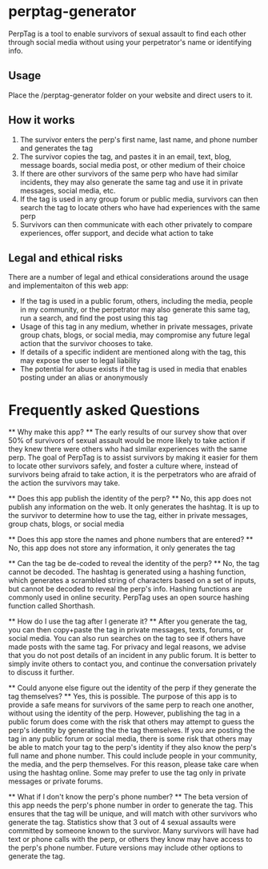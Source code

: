 # perptag-generator
PerpTag is a tool to enable survivors of sexual assault to find each other through social media without using your perpetrator's name or identifying info.

## Usage
Place the /perptag-generator folder on your website and direct users to it.


## How it works
1. The survivor enters the perp's first name, last name, and phone number and generates the tag
2. The survivor copies the tag, and pastes it in an email, text, blog, message boards, social media post, or other medium of their choice
3. If there are other survivors of the same perp who have had similar incidents, they may also generate the same tag and use it in private messages, social media, etc.
4. If the tag is used in any group forum or public media, survivors can then search the tag to locate others who have had experiences with the same perp
5. Survivors can then communicate with each other privately to compare experiences, offer support, and decide what action to take


## Legal and ethical risks
There are a number of legal and ethical considerations around the usage and implementaiton of this web app:
- If the tag is used in a public forum, others, including the media, people in my community, or the perpetrator may also generate this same tag, run a search, and find the post using this tag
- Usage of this tag in any medium, whether in private messages, private group chats, blogs, or social media, may compromise any future legal action that the survivor chooses to take.
- If details of a specific indident are mentioned along with the tag, this may expose the user to legal liability
- The potential for abuse exists if the tag is used in media that enables posting under an alias or anonymously


# Frequently asked Questions
** Why make this app? **
The early results of our survey show that over 50% of survivors of sexual assault would be more likely to take action if they knew there were others who had similar experiences with the same perp. The goal of PerpTag is to assist survivors by making it easier for them to locate other survivors safely, and foster a culture where, instead of survivors being afraid to take action, it is the perpetrators who are afraid of the action the survivors may take.

** Does this app publish the identity of the perp? **
No, this app does not publish any information on the web. It only generates the hashtag. It is up to the survivor to determine how to use the tag, either in private messages, group chats, blogs, or social media

** Does this app store the names and phone numbers that are entered? **
No, this app does not store any information, it only generates the tag

** Can the tag be de-coded to reveal the identity of the perp? **
No, the tag cannot be decoded. The hashtag is generated using a hashing function, which generates a scrambled string of characters based on a set of inputs, but cannot be decoded to reveal the perp's info. Hashing functions are commonly used in online security. PerpTag uses an open source hashing function called Shorthash.

** How do I use the tag after I generate it? **
After you generate the tag, you can then copy+paste the tag in private messages, texts, forums, or social media. You can also run searches on the tag to see if others have made posts with the same tag. For privacy and legal reasons, we advise that you do not post details of an incident in any public forum. It is better to simply invite others to contact you, and continue the conversation privately to discuss it further.

** Could anyone else figure out the identity of the perp if they generate the tag themselves? **
Yes, this is possible. The purpose of this app is to provide a safe means for survivors of the same perp to reach one another, without using the identity of the perp. However, publishing the tag in a public forum does come with the risk that others may attempt to guess the perp's identity by generating the the tag themselves. If you are posting the tag in any public forum or social media, there is some risk that others may be able to match your tag to the perp's identity if they also know the perp's full name and phone number. This could include people in your community, the media, and the perp themselves. For this reason, please take care when using the hashtag online. Some may prefer to use the tag only in private messages or private forums.

** What if I don't know the perp's phone number? **
The beta version of this app needs the perp's phone number in order to generate the tag. This ensures that the tag will be unique, and will match with other survivors who generate the tag. Statistics show that 3 out of 4 sexual assaults were committed by someone known to the survivor. Many survivors will have had text or phone calls with the perp, or others they know may have access to the perp's phone number. Future versions may include other options to generate the tag.